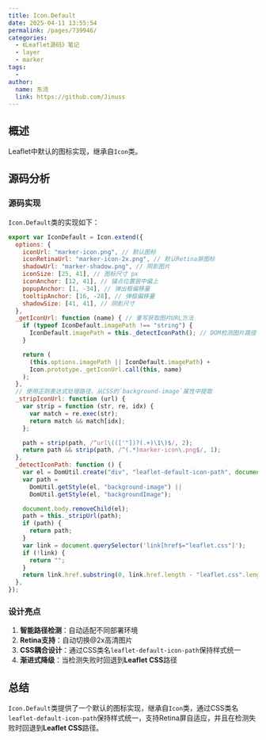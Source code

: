 ```yaml
---
title: Icon.Default
date: 2025-04-11 13:55:54
permalink: /pages/739946/
categories:
  - 《Leaflet源码》笔记
  - layer
  - marker
tags:
  -
author:
  name: 东流
  link: https://github.com/Jinuss
---
```


## 概述

Leaflet中默认的图标实现，继承自`Icon`类。

## 源码分析

### 源码实现

`Icon.Default`类的实现如下：

```js
export var IconDefault = Icon.extend({
  options: {
    iconUrl: "marker-icon.png", // 默认图标
    iconRetinaUrl: "marker-icon-2x.png", // 默认Retina屏图标
    shadowUrl: "marker-shadow.png", // 阴影图片
    iconSize: [25, 41], // 图标尺寸 px
    iconAnchor: [12, 41], // 锚点位置居中偏上
    popupAnchor: [1, -34], // 弹出框偏移量
    tooltipAnchor: [16, -28], // 弹框偏移量
    shadowSize: [41, 41], // 阴影尺寸
  },
  _getIconUrl: function (name) { // 重写获取图片URL方法
    if (typeof IconDefault.imagePath !== "string") {
      IconDefault.imagePath = this._detectIconPath(); // DOM检测图片路径
    }

    return (
      (this.options.imagePath || IconDefault.imagePath) +
      Icon.prototype._getIconUrl.call(this, name)
    );
  },
  // 使用正则表达式处理路径，从CSS的`background-image`属性中提取
  _stripIconUrl: function (url) {
    var strip = function (str, re, idx) {
      var match = re.exec(str);
      return match && match[idx];
    };

    path = strip(path, /^url\((['"])?(.+)\1\)$/, 2);
    return path && strip(path, /^(.*)marker-icon\.png$/, 1);
  },
  _detectIconPath: function () {
    var el = DomUtil.create("div", "leaflet-default-icon-path", document.body);
    var path =
      DomUtil.getStyle(el, "background-image") ||
      DomUtil.getStyle(el, "backgroundImage");

    document.body.removeChild(el);
    path = this._stripUrl(path);
    if (path) {
      return path;
    }
    var link = document.querySelector('link[href$="leaflet.css"]');
    if (!link) {
      return "";
    }
    return link.href.substring(0, link.href.length - "leaflet.css".length - 1);
  },
});
```

### 设计亮点

1. **智能路径检测​​**：自动适配不同部署环境
2. **Retina支持​​**：自动切换@2x高清图片
3. **CSS耦合设计​​**：通过CSS类名`leaflet-default-icon-path`保持样式统一
4. **渐进式降级​**​：当检测失败时回退到**Leaflet CSS**路径

## 总结

`Icon.Default`类提供了一个默认的图标实现，继承自`Icon`类，通过CSS类名`leaflet-default-icon-path`保持样式统一，支持Retina屏自适应，并且在检测失败时回退到**Leaflet CSS**路径。